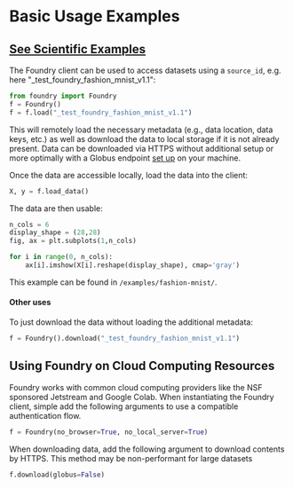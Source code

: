 # Basic Usage Examples

## [See Scientific Examples](https://github.com/MLMI2-CSSI/foundry/tree/master/examples)

The Foundry client can be used to access datasets using a `source_id`, e.g. here "\_test\_foundry\_fashion\_mnist\_v1.1":

```python
from foundry import Foundry
f = Foundry()
f = f.load("_test_foundry_fashion_mnist_v1.1")
```

This will remotely load the necessary metadata \(e.g., data location, data keys, etc.\) as well as download the data to local storage if it is not already present. Data can be downloaded via HTTPS without additional setup or more optimally with a Globus endpoint [set up](https://www.globus.org/globus-connect-personal) on your machine.

 Once the data are accessible locally, load the data into the client:

```python
X, y = f.load_data()
```

The data are then usable:

```python
n_cols = 6
display_shape = (28,28)
fig, ax = plt.subplots(1,n_cols)

for i in range(0, n_cols):
    ax[i].imshow(X[i].reshape(display_shape), cmap='gray')
```

This example can be found in `/examples/fashion-mnist/`.

#### Other uses

To just download the data without loading the additional metadata:

```python
f = Foundry().download("_test_foundry_fashion_mnist_v1.1")
```

## Using Foundry on Cloud Computing Resources

Foundry works with common cloud computing providers like the NSF sponsored Jetstream and Google Colab. When instantiating the Foundry client, simple add the following arguments to use a compatible authentication flow.

```python
f = Foundry(no_browser=True, no_local_server=True)
```

When downloading data, add the following argument to download contents by HTTPS. This method may be non-performant for large datasets

```python
f.download(globus=False)
```

